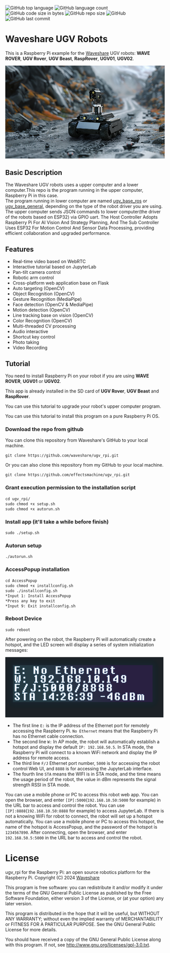 ![GitHub top language](https://img.shields.io/github/languages/top/effectsmachine/ugv_rpi) ![GitHub language count](https://img.shields.io/github/languages/count/effectsmachine/ugv_rpi)
![GitHub code size in bytes](https://img.shields.io/github/languages/code-size/effectsmachine/ugv_rpi)
![GitHub repo size](https://img.shields.io/github/repo-size/effectsmachine/ugv_rpi) ![GitHub](https://img.shields.io/github/license/effectsmachine/ugv_rpi) ![GitHub last commit](https://img.shields.io/github/last-commit/effectsmachine/ugv_rpi)

# Waveshare UGV Robots
This is a Raspberry Pi example for the [Waveshare](https://www.waveshare.com/) UGV robots: **WAVE ROVER**, **UGV Rover**, **UGV Beast**, **RaspRover**, **UGV01**, **UGV02**.  

![](./media/UGV-Rover-details-23.jpg)

## Basic Description
The Waveshare UGV robots uses a upper computer and a lower computer.This repo is the program running in the upper computer, Raspberry Pi in this case.  
The program running in lower computer are named [ugv_base_ros](https://github.com/effectsmachine/ugv_base_ros.git) or [ugv_base_general](https://github.com/effectsmachine/ugv_base_general.git), depending on the type of the robot driver you are using.  
The upper computer sends JSON commands to lower computer(the driver of the robots based on ESP32) via GPIO uart. The Host Controller Adopts Raspberry Pi For AI Vision And Strategy Planning, And The Sub Controller Uses ESP32 For Motion Control And Sensor Data Processing, providing efficient collaboration and upgraded performance.

## Features
- Real-time video based on WebRTC
- Interactive tutorial based on JupyterLab
- Pan-tilt camera control
- Robotic arm control
- Cross-platform web application base on Flask
- Auto targeting (OpenCV)
- Object Recognition (OpenCV)
- Gesture Recognition (MediaPipe)
- Face detection (OpenCV & MediaPipe)
- Motion detection (OpenCV)
- Line tracking base on vision (OpenCV)
- Color Recognition (OpenCV)
- Multi-threaded CV processing
- Audio interactive
- Shortcut key control
- Photo taking
- Video Recording

## Tutorial
You need to install Raspberry Pi on your robot if you are using **WAVE ROVER**, **UGV01** or **UGV02**.  

This app is already installed in the SD card of **UGV Rover**, **UGV Beast** and **RaspRover**.  

You can use this tutorial to upgrade your robot's upper computer program.  

You can use this tutorial to install this program on a pure Raspberry Pi OS.  


### Download the repo from github

You can clone this repository from Waveshare's GitHub to your local machine.

    git clone https://github.com/waveshare/ugv_rpi.git
    
Or you can also clone this repository from my GitHub to your local machine.

    git clone https://github.com/effectsmachine/ugv_rpi.git
    
### Grant execution permission to the installation script
    cd ugv_rpi/
    sudo chmod +x setup.sh
    sudo chmod +x autorun.sh
### Install app (it'll take a while before finish)
    sudo ./setup.sh
### Autorun setup
    ./autorun.sh
### AccessPopup installation
    cd AccessPopup
    sudo chmod +x installconfig.sh
    sudo ./installconfig.sh
    *Input 1: Install AccessPopup
    *Press any key to exit
    *Input 9: Exit installconfig.sh
### Reboot Device
    sudo reboot

After powering on the robot, the Raspberry Pi will automatically create a hotspot, and the LED screen will display a series of system initialization messages:  

![](./media/RaspRover-LED-screen.png)
- The first line `E:` is the IP address of the Ethernet port for remotely accessing the Raspberry Pi. `No Ethernet` means that the Raspberry Pi has no Ethernet cable connection.
- The second line `W:` In AP mode, the robot will automatically establish a hotspot and display the default `IP: 192.168.50.5`. In STA mode, the Raspberry Pi will connect to a known WiFi network and display the IP address for remote access.
- The third line `F/J` Ethernet port number, `5000` is for accessing the robot control Web UI, and `8888` is for accessing the JupyterLab interface.
- The fourth line `STA` means the WIFI is in STA mode, and the time means the usage period of the robot, the value in dBm represents the signal strength RSSI in STA mode.  

You can use a mobile phone or PC to access this robot web app. You can open the browser, and enter `[IP]:5000`(`192.168.10.50:5000` for example) in the URL bar to access and control the robot.
You can use `[IP]:8888`(`192.168.10.50:8888` for example) to access JupyterLab.
If there is not a knowing WiFi for robot to connect, the robot will set up a hotspot automatically. You can use a mobile phone or PC to access this hotspot, the name of the hotspot is AccessPopup, and the password of the hotspot is `1234567890`. After connecting, open the browser, and enter `192.168.50.5:5000` in the URL bar to access and control the robot.

# License
ugv_rpi for the Raspberry Pi: an open source robotics platform for the Raspberry Pi.
Copyright (C) 2024 [Waveshare](https://www.waveshare.com/)

This program is free software: you can redistribute it and/or modify
it under the terms of the GNU General Public License as published by
the Free Software Foundation, either version 3 of the License, or
(at your option) any later version.

This program is distributed in the hope that it will be useful,
but WITHOUT ANY WARRANTY; without even the implied warranty of
MERCHANTABILITY or FITNESS FOR A PARTICULAR PURPOSE.  See the
GNU General Public License for more details.

You should have received a copy of the GNU General Public License
along with this program.  If not, see <http://www.gnu.org/licenses/gpl-3.0.txt>.
